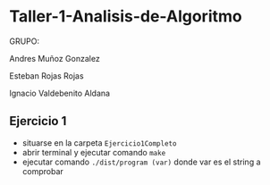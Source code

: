 # Taller-1-Analisis-de-Algoritmo


GRUPO:

Andres Muñoz Gonzalez 

Esteban Rojas Rojas

Ignacio Valdebenito Aldana


## Ejercicio 1

* situarse en la carpeta `Ejercicio1Completo`
* abrir terminal y ejecutar comando `make`
* ejecutar comando `./dist/program (var)` donde var es el string a comprobar
